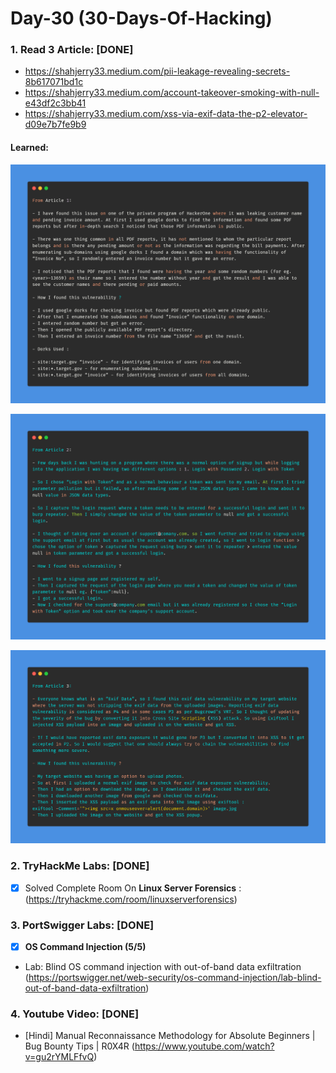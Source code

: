 # Day-30 (30-Days-Of-Hacking)

### 1. Read 3 Article: [DONE]

- https://shahjerry33.medium.com/pii-leakage-revealing-secrets-8b617071bd1c
- https://shahjerry33.medium.com/account-takeover-smoking-with-null-e43df2c3bb41
- https://shahjerry33.medium.com/xss-via-exif-data-the-p2-elevator-d09e7b7fe9b9

#### Learned:

        
![Article_1](Day-30_Article-1.png)

![Article_2](Day-30_Article-2.png)

![Article_3](Day-30_Article-3.png)


### 2. TryHackMe Labs: [DONE]

 - [X] Solved Complete Room On **Linux Server Forensics** : (https://tryhackme.com/room/linuxserverforensics)

### 3. PortSwigger Labs: [DONE]

 - [X] **OS Command Injection (5/5)**
 -  Lab: Blind OS command injection with out-of-band data exfiltration   (https://portswigger.net/web-security/os-command-injection/lab-blind-out-of-band-data-exfiltration)


### 4. Youtube Video: [DONE]

- [Hindi] Manual Reconnaissance Methodology for Absolute Beginners | Bug Bounty Tips | R0X4R (https://www.youtube.com/watch?v=gu2rYMLFfvQ)